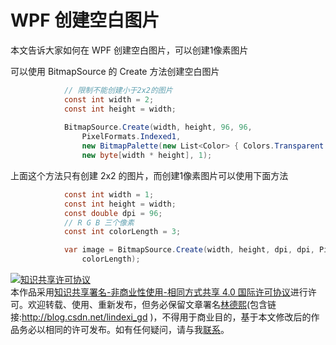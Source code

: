 # WPF 创建空白图片

本文告诉大家如何在 WPF 创建空白图片，可以创建1像素图片

<!--more-->
<!-- csdn -->

可以使用 BitmapSource 的 Create 方法创建空白图片

```csharp
            // 限制不能创建小于2x2的图片
            const int width = 2;
            const int height = width;
            
            BitmapSource.Create(width, height, 96, 96,
                PixelFormats.Indexed1,
                new BitmapPalette(new List<Color> { Colors.Transparent }),
                new byte[width * height], 1);
```

上面这个方法只有创建 2x2 的图片，而创建1像素图片可以使用下面方法

```csharp
            const int width = 1;
            const int height = width;
            const double dpi = 96;
            // R G B 三个像素
            const int colorLength = 3;

            var image = BitmapSource.Create(width, height, dpi, dpi, PixelFormats.Bgr24, null, new byte[colorLength],
                colorLength);
```

<a rel="license" href="http://creativecommons.org/licenses/by-nc-sa/4.0/"><img alt="知识共享许可协议" style="border-width:0" src="https://licensebuttons.net/l/by-nc-sa/4.0/88x31.png" /></a><br />本作品采用<a rel="license" href="http://creativecommons.org/licenses/by-nc-sa/4.0/">知识共享署名-非商业性使用-相同方式共享 4.0 国际许可协议</a>进行许可。欢迎转载、使用、重新发布，但务必保留文章署名[林德熙](http://blog.csdn.net/lindexi_gd)(包含链接:http://blog.csdn.net/lindexi_gd )，不得用于商业目的，基于本文修改后的作品务必以相同的许可发布。如有任何疑问，请与我[联系](mailto:lindexi_gd@163.com)。


